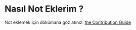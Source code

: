 # Nasıl Not Eklerim ?
Not eklemek için dökümana göz atınız. [the Contribution Guide](https://argo-cd.readthedocs.io/en/latest/developer-guide/code-contributions/)
